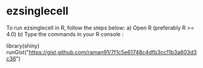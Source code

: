 # ezsinglecell

To run ezsinglecell in R, follow the steps below:
a) Open R (preferably R >= 4.0)
b) Type the commands in your R console :

library(shiny)
runGist("https://gist.github.com/raman91/7f1c5e61748c4dfb3cc11b3a603d3c36")
